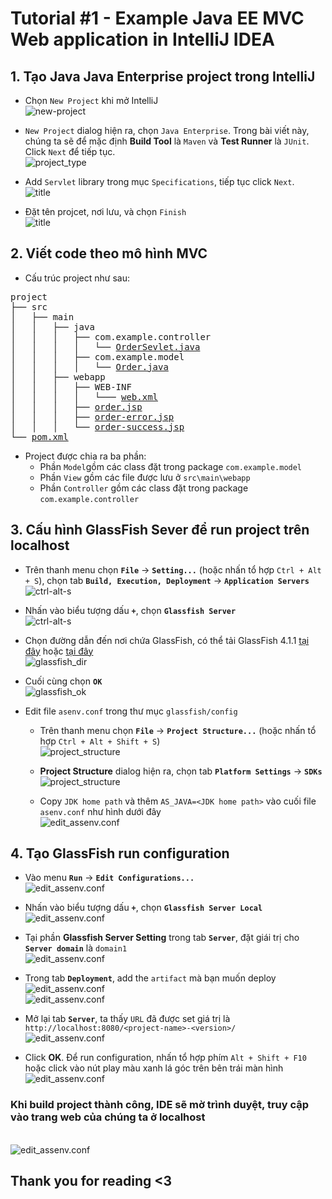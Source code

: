 # Tutorial #1 - Example Java EE MVC Web application in IntelliJ IDEA



## 1. Tạo Java Java Enterprise project trong IntelliJ

- Chọn `New Project` khi mở IntelliJ
<br>![new-project](img/tut-1/00_welcome-popup.png) 

- `New Project` dialog hiện ra, chọn `Java Enterprise`. Trong bài viết này, chúng ta sẽ để mặc định **Build Tool** là `Maven` và **Test Runner** là `JUnit`. Click `Next` để tiếp tục.
<br>![project_type](img/tut-1/01_project_type.png)

- Add `Servlet` library trong mục `Specifications`, tiếp tục click `Next`.
<br>![title](img/tut-1/02_add_library.png)

- Đặt tên projcet, nơi lưu, và chọn `Finish`
<br>![title](img/tut-1/03_set_project_name.png)

## 2. Viết code theo mô hình MVC

- Cấu trúc project như sau:

<pre>
project
├── src
│   ├── main
│   │   ├── java
│   │   │   ├── com.example.controller
│   │   │   │   └── <a href="./resource/tut-1/src/main/java/com.example.controller/OrderSevlet.java" target="_blank">OrderSevlet.java</a>
│   │   │   ├── com.example.model
│   │   │   │   └── <a href="./resource/tut-1/src/main/java/com.example.model/Order.java" target="_blank">Order.java</a>
│   │   ├── webapp
│   │   │   ├── WEB-INF
│   │   │   │   └─── <a href="./resource/tut-1/src/main/webapp/WEB-INF/web.xml" target="_blank">web.xml</a>
│   │   │   ├── <a href="./resource/tut-1/src/main/webapp/order.jsp" target="_blank">order.jsp</a>
│   │   │   ├── <a href="./resource/tut-1/src/main/webapp/order-error.jsp" target="_blank">order-error.jsp</a>
│   │   │   └── <a href="./resource/tut-1/src/main/webapp/order-success.jsp" target="_blank">order-success.jsp</a>
└── <a href="./resource/tut-1/pom.xml" target="_blank">pom.xml</a>
</pre>

- Project được chia ra ba phần:
  - Phần `Model`gồm các class đặt trong package `com.example.model`
  - Phần `View` gồm các file được lưu ở `src\main\webapp`
  - Phần `Controller` gồm các class đặt trong package `com.example.controller`


## 3. Cấu hình GlassFish Sever để run project trên localhost

- Trên thanh menu chọn **`File`** -> **`Setting...`** (hoặc nhấn tổ hợp `Ctrl + Alt + S`), chọn tab **`Build, Execution, Deployment`** -> **`Application Servers`**
<br>![ctrl-alt-s](img/tut-1/05_go_to_setting.png)

- Nhấn vào biểu tượng dấu **`+`**, chọn **`Glassfish Server`**
<br>![ctrl-alt-s](img/tut-1/06_add_glassfish.png)

- Chọn đường dẫn đến nơi chứa GlassFish, có thể tải GlassFish 4.1.1 [tại đây][glass-fish-oracle] hoặc [tại đây][glass-fish-reup]
<br>![glassfish_dir](img/tut-1/07-glassfish_dir.png)

- Cuối cùng chọn **`OK`**
<br>![glassfish_ok](img/tut-1/08-glassfish_ok.png)

- Edit file `asenv.conf` trong thư mục `glassfish/config`
  - Trên thanh menu chọn **`File`** -> **`Project Structure...`** (hoặc nhấn tổ hợp `Ctrl + Alt + Shift + S`)
  <br>![project_structure](img/tut-1/09_project_structure.png)
  
  - **Project Structure** dialog hiện ra, chọn tab **`Platform Settings`** -> **`SDKs`**
  <br>![project_structure](img/tut-1/10_project_structure_sdks.png)

  - Copy `JDK home path` và thêm `AS_JAVA=<JDK home path>` vào cuối file `asenv.conf` như hình dưới đây
  <br>![edit_assenv.conf](img/tut-1/11_edit_assenv.conf.png)

## 4. Tạo GlassFish run configuration


- Vào menu **`Run`** -> **`Edit Configurations...`** 
<br>![edit_assenv.conf](img/tut-1/12.png)

- Nhấn vào biểu tượng dấu **`+`**, chọn **`Glassfish Server Local`**
<br>![edit_assenv.conf](img/tut-1/13.png)

- Tại phần **Glassfish Server Setting** trong tab **`Server`**, đặt giái trị cho **`Server domain`** là `domain1`
<br>![edit_assenv.conf](img/tut-1/14.png)

- Trong tab **`Deployment`**, add the `artifact` mà bạn muốn deploy
<br>![edit_assenv.conf](img/tut-1/15.png)
<br>![edit_assenv.conf](img/tut-1/16.png)

- Mở lại tab **`Server`**, ta thấy `URL` đã được set giá trị là `http://localhost:8080/<project-name>-<version>/`
<br>![edit_assenv.conf](img/tut-1/17.png)

- Click **OK**. Để run configuration, nhấn tổ hợp phím `Alt + Shift + F10` hoặc click vào nút play màu xanh lá góc trên bên trái màn hình
<br>![edit_assenv.conf](img/tut-1/18.png)


### Khi build project thành công, IDE sẽ mờ trình duyệt, truy cập vào trang web của chúng ta ở localhost
<br>![edit_assenv.conf](img/tut-1/19.png)

## Thank you for reading <3



[glass-fish-oracle]: https://github.com/quockhanhtn/quockhanhtn/blob/master/img/vietnam_flag.png
[glass-fish-reup]: https://drive.google.com/file/d/1Hj21_zSOEDWbxMiRoZxaLSgqbzLlgipn/view?usp=sharing